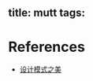 title: mutt
tags:
---

# References
- [设计模式之美](http://www.cnblogs.com/gaochundong/p/design_patterns.html)
